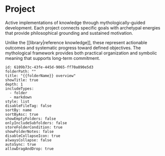 # Project

Active implementations of knowledge through mythologically-guided development. Each project connects specific goals with archetypal energies that provide philosophical grounding and sustained motivation.

Unlike the [[library|reference knowledge]], these represent actionable outcomes and systematic progress toward defined objectives. The mythological framework provides both practical organization and symbolic meaning that supports long-term commitment.

```folder-overview
id: 6109b73c-43fe-445d-9065-ff70a890e5d3
folderPath: ""
title: "{{folderName}} overview"
showTitle: true
depth: 1
includeTypes:
  - folder
  - markdown
style: list
disableFileTag: false
sortBy: name
sortByAsc: true
showEmptyFolders: false
onlyIncludeSubfolders: false
storeFolderCondition: true
showFolderNotes: false
disableCollapseIcon: true
alwaysCollapse: false
autoSync: true
allowDragAndDrop: true
```
